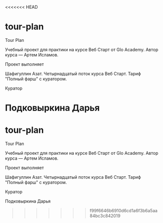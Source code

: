 <<<<<<< HEAD
# tour-plan

Tour Plan

Учебный проект для практики на курсе Веб Старт от Glo Academy. Автор курса — Артем Исламов.

Проект выполняет

Шафигуллин Азат. Четырнадцатый поток курса Веб Старт. Тариф "Полный фарш" с куратором.

Куратор

Подковыркина Дарья
=======
# tour-plan

Tour Plan

Учебный проект для практики на курсе Веб Старт от Glo Academy. Автор курса — Артем Исламов.

Проект выполняет

Шафигуллин Азат. Четырнадцатый поток курса Веб Старт. Тариф "Полный фарш" с куратором.

Куратор

Подковыркина Дарья
>>>>>>> f99f6646b6910d6cd1a6f3b6a5aa84bc3c842019
